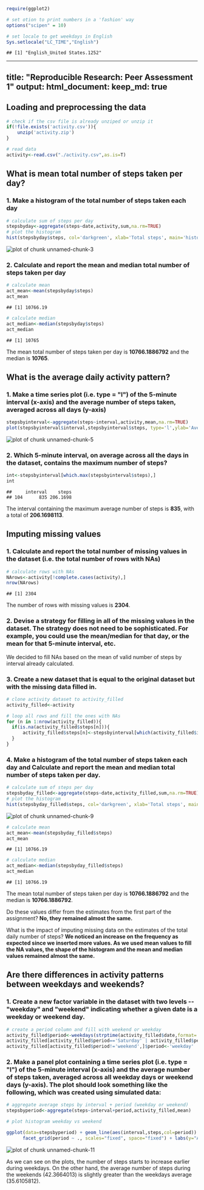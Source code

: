 
```r
require(ggplot2)

# set otion to print numbers in a 'fashion' way
options("scipen" = 10)

# set locale to get weekdays in English
Sys.setlocale("LC_TIME","English")
```

```
## [1] "English_United States.1252"
```
---
title: "Reproducible Research: Peer Assessment 1"
output: 
  html_document:
    keep_md: true
---

## Loading and preprocessing the data

```r
# check if the csv file is already unziped or unzip it
if(!file.exists('activity.csv')){
    unzip('activity.zip')
}

# read data
activity<-read.csv("./activity.csv",as.is=T)
```

## What is mean total number of steps taken per day?
### 1. Make a histogram of the total number of steps taken each day

```r
# calculate sum of steps per day
stepsbyday<-aggregate(steps~date,activity,sum,na.rm=TRUE)
# plot the histogram
hist(stepsbyday$steps, col='darkgreen', xlab='Total steps', main='histogram of the total number of steps taken each day')
```

![plot of chunk unnamed-chunk-3](figure/unnamed-chunk-3-1.png) 

### 2. Calculate and report the mean and median total number of steps taken per day

```r
# calculate mean
act_mean<-mean(stepsbyday$steps)
act_mean
```

```
## [1] 10766.19
```

```r
# calculate median
act_median<-median(stepsbyday$steps)
act_median
```

```
## [1] 10765
```

The mean total number of steps taken per day is **10766.1886792** and the median is **10765**.


## What is the average daily activity pattern?
### 1. Make a time series plot (i.e. type = "l") of the 5-minute interval (x-axis) and the average number of steps taken, averaged across all days (y-axis)


```r
stepsbyinterval<-aggregate(steps~interval,activity,mean,na.rm=TRUE)
plot(stepsbyinterval$interval,stepsbyinterval$steps, type='l',ylab='Average steps',xlab='5-minute interval',main='Average steps by 5-minute interval')
```

![plot of chunk unnamed-chunk-5](figure/unnamed-chunk-5-1.png) 

### 2. Which 5-minute interval, on average across all the days in the dataset, contains the maximum number of steps?

```r
int<-stepsbyinterval[which.max(stepsbyinterval$steps),]
int
```

```
##     interval    steps
## 104      835 206.1698
```
The interval containing the maximum average number of steps is **835**, with a total of **206.1698113**.


## Imputing missing values
### 1. Calculate and report the total number of missing values in the dataset (i.e. the total number of rows with NAs)


```r
# calculate rows with NAs
NArows<-activity[!complete.cases(activity),]
nrow(NArows)
```

```
## [1] 2304
```

The number of rows with missing values is **2304**.


### 2. Devise a strategy for filling in all of the missing values in the dataset. The strategy does not need to be sophisticated. For example, you could use the mean/median for that day, or the mean for that 5-minute interval, etc.

We decided to fill NAs based on the mean of valid number of steps by interval already calculated.

### 3. Create a new dataset that is equal to the original dataset but with the missing data filled in.


```r
# clone activity dataset to activity_filled
activity_filled<-activity

# loop all rows and fill the ones with NAs
for (n in 1:nrow(activity_filled)){
  if(is.na(activity_filled$steps[n])){
      activity_filled$steps[n]<-stepsbyinterval[which(activity_filled$interval[n]==stepsbyinterval$interval),'steps']
  }
}
```

### 4. Make a histogram of the total number of steps taken each day and Calculate and report the mean and median total number of steps taken per day. 


```r
# calculate sum of steps per day
stepsbyday_filled<-aggregate(steps~date,activity_filled,sum,na.rm=TRUE)
# plot the histogram
hist(stepsbyday_filled$steps, col='darkgreen', xlab='Total steps', main='histogram of the total number of steps taken each day')
```

![plot of chunk unnamed-chunk-9](figure/unnamed-chunk-9-1.png) 

```r
# calculate mean
act_mean<-mean(stepsbyday_filled$steps)
act_mean
```

```
## [1] 10766.19
```

```r
# calculate median
act_median<-median(stepsbyday_filled$steps)
act_median
```

```
## [1] 10766.19
```

The mean total number of steps taken per day is **10766.1886792** and the median is **10766.1886792**.

Do these values differ from the estimates from the first part of the assignment? **No, they remained almost the same.**

What is the impact of imputing missing data on the estimates of the total daily number of steps? **We noticed an increase on the frequency as expected since we inserted more values. As we used mean values to fill the NA values, the shape of the histogram and the mean and median values remained almost the same.**


## Are there differences in activity patterns between weekdays and weekends?
### 1. Create a new factor variable in the dataset with two levels -- "weekday" and "weekend" indicating whether a given date is a weekday or weekend day.

```r
# create a period column and fill with weekend or weekday
activity_filled$period<-weekdays(strptime(activity_filled$date,format='%Y-%m-%d'))
activity_filled[activity_filled$period=='Saturday' | activity_filled$period=='Sunday',]$period<-'weekend'
activity_filled[activity_filled$period!='weekend',]$period<-'weekday'
```

### 2. Make a panel plot containing a time series plot (i.e. type = "l") of the 5-minute interval (x-axis) and the average number of steps taken, averaged across all weekday days or weekend days (y-axis). The plot should look something like the following, which was created using simulated data:


```r
# aggregate average steps by interval + period (weekday or weekend)
stepsbyperiod<-aggregate(steps~interval+period,activity_filled,mean)

# plot histogram weekday vs weekend

ggplot(data=stepsbyperiod) + geom_line(aes(interval,steps,col=period)) +
      facet_grid(period ~ ., scales="fixed", space="fixed") + labs(y="Average number of steps", title="Average number of steps by 5-minute period on weekends and weekdays")
```

![plot of chunk unnamed-chunk-11](figure/unnamed-chunk-11-1.png) 

As we can see on the plots, the number of steps starts to increase earlier during weekdays. On the other hand, the average number of steps during the weekends (42.3664013) is slightly greater than the weekdays average (35.6105812).
